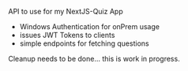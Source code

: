API to use for my NextJS-Quiz App
- Windows Authentication for onPrem usage
- issues JWT Tokens to clients
- simple endpoints for fetching questions


Cleanup needs to be done... this is work in progress.
